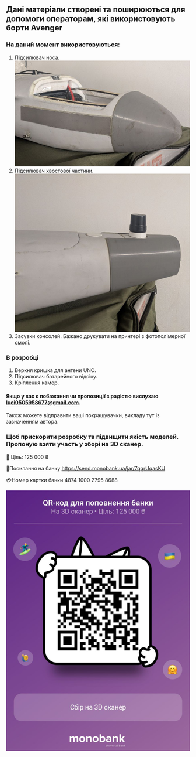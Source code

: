 ## Дані матеріали створені та поширюються для допомоги операторам, які використовують борти Avenger
### На даний момент використовуються:
1. Підсилювач носа.
![](\STL\Підсилювач%20носа\nose.png)
2. Підсилювач хвостової частини.
![](\STL\Підсилювач%20хвостової%20частини\ass.png)
3. Засувки консолей. Бажано друкувати на принтері з фотополімерної смолі.
### В розробці
1. Верхня кришка для антени UNО.
2. Підсилювач батарейного відсіку.
3. Кріплення камер.

#### Якщо у вас є побажання чи пропозиції з радістю вислухаю <a href="mailto:luci0505958677@gmail.com">luci0505958677@gmail.com</a>.
Також можете відправити ваші покращувачки, викладу тут із зазначенням автора.
### Щоб прискорити розробку та підвищити якість моделей. Пропоную взяти участь у зборі на 3D сканер.

🎯 Ціль: 125 000 ₴

🔗Посилання на банку
https://send.monobank.ua/jar/7qqrUqasKU

💳Номер картки банки
4874 1000 2795 8688

![](\mono\mono.jpg)
